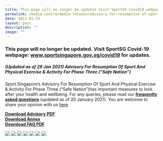 ```yaml
---
title: This page will no longer be updated Visit SportSG Covid19 webpage
permalink: /media-centre/media-release/advisory-for-resumption-of-sport-and-physical-exercise/
date: 2021-01-29
layout: post
description: ""
image: ""
---
```

### **This page will no longer be updated. Visit SportSG Covid-19 webpage: www.sportsingapore.gov.sg/covid19 for updates.**

##### (Updated as of 29 Jan 2021) Advisory For Resumption Of Sport And Physical Exercise & Activity For Phase Three (“Safe Nation”)

Sport Singapore’s Advisory For Resumption Of Sport And Physical Exercise & Activity For Phase Three (“Safe Nation”)has important measures to look after your health and wellbeing. For any queries, please read our **[frequently asked questions](/files/Media%20Centre/Media%20Release/2021/January/20%20Jan_%20FAQs%20for%20Resumption%20of%20Sport_PA_PE%20for%20Phase%20Three_compressed.pdf)** (updated as of 20 January 2021). You are welcome to share your opinion with us [here](https://members.myactivesg.com/feedback)

**[Download Advisory PDF](/files/Media%20Centre/Media%20Release/2021/January/29%20Jan_Sport%20Singapore's%20Advisory%20for%20Resumption%20of%20Sport_PA_PE%20for%20Phase%20Three%20copy.pdf)**
<br>**[Download Annex](/files/Media%20Centre/Media%20Release/2021/January/Annex%20for%20Resumption%20of%20Sport_PA_PE%20for%20Phase%20Three.pdf)**
<br>**[Download FAQ PDF](/files/Media%20Centre/Media%20Release/2021/January/20%20Jan_%20FAQs%20for%20Resumption%20of%20Sport_PA_PE%20for%20Phase%20Three_compressed.pdf)**

![](/images/Media%20Centre/Media%20Release/2021/January/29%20Jan_Sport%20Singapore's%20Advisory%20for%20Resumption%20of%20Sport_PA_PE%20for%20Phase%20Three%20copy_page-0001.jpeg)
![](/images/Media%20Centre/Media%20Release/2021/January/29%20Jan_Sport%20Singapore's%20Advisory%20for%20Resumption%20of%20Sport_PA_PE%20for%20Phase%20Three%20copy_page-0002.jpeg)
![](/images/Media%20Centre/Media%20Release/2021/January/29%20Jan_Sport%20Singapore's%20Advisory%20for%20Resumption%20of%20Sport_PA_PE%20for%20Phase%20Three%20copy_page-0003.jpeg)
![](/images/Media%20Centre/Media%20Release/2021/January/29%20Jan_Sport%20Singapore's%20Advisory%20for%20Resumption%20of%20Sport_PA_PE%20for%20Phase%20Three%20copy_page-0004.jpeg)
![](/images/Media%20Centre/Media%20Release/2021/January/29%20Jan_Sport%20Singapore's%20Advisory%20for%20Resumption%20of%20Sport_PA_PE%20for%20Phase%20Three%20copy_page-0005.jpeg)
![](/images/Media%20Centre/Media%20Release/2021/January/29%20Jan_Sport%20Singapore's%20Advisory%20for%20Resumption%20of%20Sport_PA_PE%20for%20Phase%20Three%20copy_page-0006.jpeg)
![](/images/Media%20Centre/Media%20Release/2021/January/29%20Jan_Sport%20Singapore's%20Advisory%20for%20Resumption%20of%20Sport_PA_PE%20for%20Phase%20Three%20copy_page-0007.jpeg)